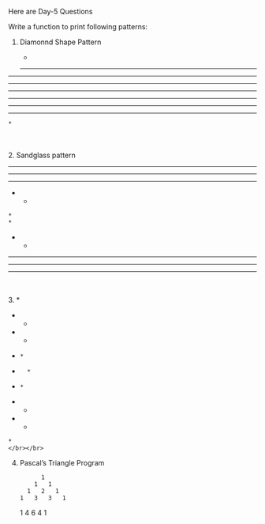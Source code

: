 Here are Day-5 Questions

Write a function to print following patterns:

1. Diamonnd Shape Pattern

    *
   ***
  *****
 *******
*********
 *******
  *****
   ***
    * 
</br></br>
2. Sandglass pattern

* * * * * 
 * * * * 
  * * * 
   * * 
    * 
    * 
   * * 
  * * * 
 * * * * 
* * * * * 
</br></br>
3. 
    *
   * *
  *   *
 *     *
*       *
 *     *
  *   *
   * *
    *
    </br></br>
4. Pascal’s Triangle Program 

             1
           1   1
         1   2   1
       1   3   3   1
     1   4   6   4   1
     </br></br>

